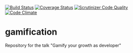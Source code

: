 [![Build Status](https://travis-ci.org/heiglandreas/gamification.svg?branch=master)](https://travis-ci.org/heiglandreas/gamification)
[![Coverage Status](https://coveralls.io/repos/github/heiglandreas/gamification/badge.svg)](https://coveralls.io/github/heiglandreas/gamification)
[![Scrutinizer Code Quality](https://scrutinizer-ci.com/g/heiglandreas/gamification/badges/quality-score.png?b=master)](https://scrutinizer-ci.com/g/heiglandreas/gamification/?branch=master)
[![Code Climate](https://codeclimate.com/github/heiglandreas/gamification/badges/gpa.svg)](https://codeclimate.com/github/heiglandreas/gamification)

# gamification
Repository for the talk "Gamify your growth as developer"
